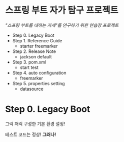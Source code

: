 # 스프링 부트 자가 탐구 프로젝트

*"스프링 부트를 대하는 자세"를 연구하기 위한 연습장 프로젝트*

- Step 0. Legacy Boot
- Step 1. Reference Guide
    - starter freemarker
- Step 2. Release Note
    - jackson default
- Step 3. pom.xml
    - start test
- Step 4. auto configuration
  - freemarker
- Step 5. properties setting
  - datasource
    
# Step 0. Legacy Boot

그럭 저럭 구성한 기본 환경 설정!

테스트 코드는 정상! **그러나!**